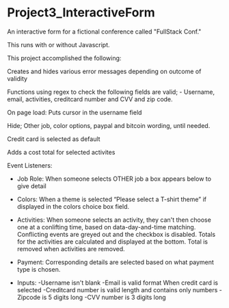 # Project3_InteractiveForm
 
An interactive form for a fictional conference called "FullStack Conf."

This runs with or without Javascript. 

This project accomplished the following:

Creates and hides various error messages depending on outcome of validity

Functions using regex to check the following fields are valid;
    - Username, email, activities, creditcard number and CVV and zip code. 


On page load:
Puts cursor in the username field

Hide; Other job, color options, paypal and bitcoin wording, until needed. 

Credit card is selected as default

Adds a cost total for selected activites

Event Listeners:
- Job Role:
    When someone selects OTHER job a box appears below to give detail

- Colors:
    When a theme is selected “Please select a T-shirt theme” if displayed in the colors choice box field. 

- Activities:
    When someone selects an activity, they can't then choose one at a conlifting time, based on data-day-and-time matching. 
    Conflicting events are greyed out and the checkbox is disabled.
    Totals for the activities are calculated and displayed at the bottom.
    Total is removed when activities are removed. 

- Payment:
    Corresponding details are selected based on what payment type is chosen. 

- Inputs:
    -Username isn't blank
    -Email is valid format
    When credit card is selected
    -Creditcard number is valid length and contains only numbers
    -Zipcode is 5 digits long
    -CVV number is 3 digits long
